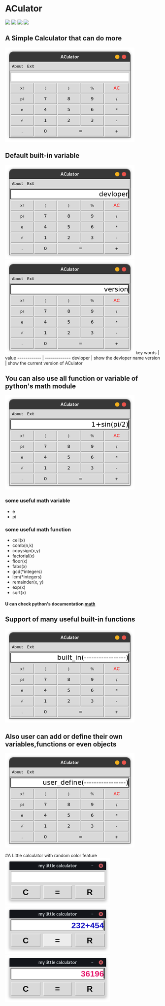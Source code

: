 # ACulator
![](https://img.shields.io/badge/Programming_Language-Python-blue.svg)
![](https://img.shields.io/badge/Tool_Used-Tkinter-orange.svg)
![](https://img.shields.io/badge/Python_Version-3.9.5-blue.svg)
![](https://img.shields.io/badge/Status-Complete-green.svg)

## A Simple Calculator that can do more
![ACulator pic 1](img/1.png)
## Default built-in variable
![ACulator pic 1](img/2.png)
![ACulator pic 1](img/3.png)
key words | value
------------ | -------------
devloper | show the devloper name
version | show the current version of ACulator
## You can also use all function or variable of python's math module
![ACulator pic 1](img/4.png)
### some useful math variable
* e
* pi
### some useful math function
* ceil(x)
* comb(n,k)
* copysign(x,y)
* factorial(x)
* floor(x)
* fabs(x)
* gcd(*integers)
* lcm(*integers)
* remainder(x, y)
* exp(x)
* sqrt(x)

#### U can check python's documentation [math](https://docs.python.org/3/library/math.html)
## Support of many useful built-in functions
![ACulator pic 1](img/5.png)
## Also user can add or define their own variables,functions or even objects
![ACulator pic 1](img/6.png)

#A Little calculator with random color feature
![little pic 1](img/l1.png)
![little pic 2](img/l2.png)
![little pic 3](img/l3.png)

